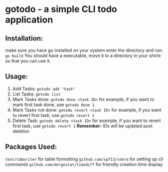# gotodo - a simple CLI todo application

## Installation:
make sure you have go installed on your system
enter the directory and run:
`go build`
You should have a executable, move it to a directory in your `$PATH` so that you can use it.

## Usage:
1. Add Tasks:
    `gotodo add "task"`
2. List Tasks:
    `gotodo list`
3. Mark Tasks done:
    `gotodo done <task ID>`
    for example, if you want to mark first task done, use `gotodo done 1`
4. Mark Tasks not done:
   `gotodo revert <task ID>`
   for example, if you want to revert first task, use `gotodo revert 1`
5. Delete Task:
    `gotodo delete <task ID>`
    for example, if you want to revert first task, use `gotodo revert 1`
    **Remember:** IDs will be updated post deletion

## Packages Used:
`text/tabwriter` for table formatting
`github.com/spf13/cobra` for setting up cli commands
`github.com/mergestat/timediff` for friendly creation time display